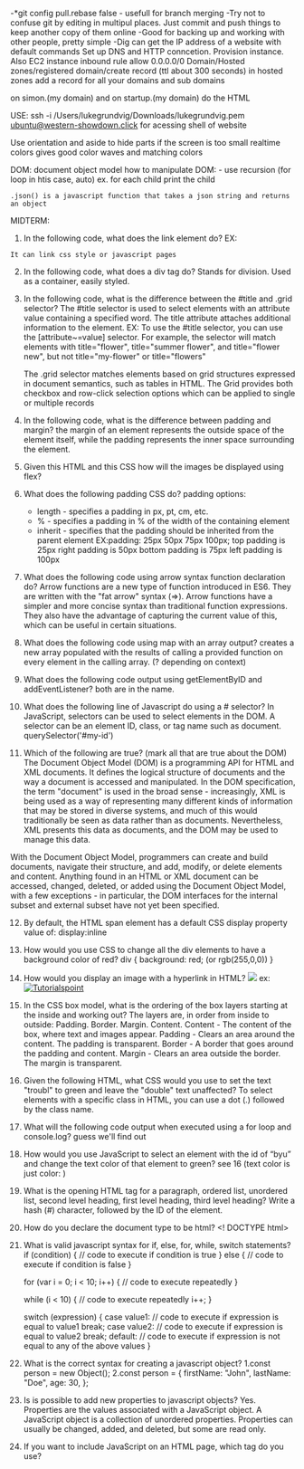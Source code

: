 -*git config pull.rebase false - usefull for branch merging
-Try not to confuse git by editing in multipul places. Just commit and push things to keep another copy of them online
-Good for backing up and working with other people, pretty simple
-Dig can get the IP address of a website with default commands
Set up DNS and HTTP conncetion. Provision instance. Also EC2 instance
inbound rule allow 0.0.0.0/0
Domain/Hosted zones/registered domain/create record (ttl about 300 seconds) 
in hosted zones add a record for all your domains and sub domains

on simon.(my domain) and on startup.(my domain) do the HTML

USE: ssh -i /Users/lukegrundvig/Downloads/lukegrundvig.pem ubuntu@western-showdown.click
for acessing shell of website

Use orientation and aside to hide parts if the screen is too small
realtime colors gives good color waves and matching colors

DOM: document object model
how to manipulate DOM:
    - use recursion (for loop in htis case, auto) ex. for each child print the child


    .json() is a javascript function that takes a json string and returns an object


MIDTERM:

1. In the following code, what does the link element do?
 EX:   <head>
  <link rel="stylesheet" href="styles.css">
    </head>

    It can link css style or javascript pages

2. In the following code,  what does a div tag do?
    Stands for division. Used as a container, easily styled.
3. In the following code, what is the difference between the #title and .grid selector?
    The #title selector is used to select elements with an attribute value containing a specified word. The title attribute attaches additional information to the <a> element.
    EX: 
    To use the #title selector, you can use the [attribute~=value] selector. For example, the selector will match elements with title="flower", title="summer flower", and title="flower new", but not title="my-flower" or title="flowers"

    The .grid selector matches elements based on grid structures expressed in document semantics, such as tables in HTML. The Grid provides both checkbox and row-click selection options which can be applied to single or multiple records

4. In the following code, what is the difference between padding and margin?
    the margin of an element represents the outside space of the element itself, while the padding represents the inner space surrounding the element. 

5. Given this HTML and this CSS how will the images be displayed using flex?


6. What does the following padding CSS do?
    padding options:
    + length - specifies a padding in px, pt, cm, etc.
    + % - specifies a padding in % of the width of the containing element
    + inherit - specifies that the padding should be inherited from the parent element
    EX:padding: 25px 50px 75px 100px;
        top padding is 25px
        right padding is 50px
        bottom padding is 75px
        left padding is 100px

7. What does the following code using arrow syntax function declaration do?
    Arrow functions are a new type of function introduced in ES6. They are written with the "fat arrow" syntax (=>).
    Arrow functions have a simpler and more concise syntax than traditional function expressions. They also have the advantage of capturing the current value of this, which can be useful in certain situations.

8. What does the following code using map with an array output?
    creates a new array populated with the results of calling a provided function on every element in the calling array. (? depending on context)

9. What does the following code output using getElementByID and addEventListener?
    both are in the name.

10. What does the following line of Javascript do using a # selector?
    In JavaScript, selectors can be used to select elements in the DOM. A selector can be an element ID, class, or tag name such as document. querySelector('#my-id') 

11. Which of the following are true? (mark all that are true about the DOM)
    The Document Object Model (DOM) is a programming API for HTML and XML documents.
     It defines the logical structure of documents and the way a document is accessed and manipulated. In the DOM specification, the term "document" is used in the broad sense - increasingly, XML is being used as a way of representing many different kinds of information that may be stored in diverse systems, and much of this would traditionally be seen as data rather than as documents. Nevertheless, XML presents this data as documents, and the DOM may be used to manage this data.

With the Document Object Model, programmers can create and build documents, navigate their structure, and add, modify, or delete elements and content. Anything found in an HTML or XML document can be accessed, changed, deleted, or added using the Document Object Model, with a few exceptions - in particular, the DOM interfaces for the internal subset and external subset have not yet been specified.

12. By default, the HTML span element has a default CSS display property value of: 
    display:inline

13. How would you use CSS to change all the div elements to have a background color of red?
    div {
      background: red; (or rgb(255,0,0))
    }

14. How would you display an image with a hyperlink in HTML?
    <a href="link address"><img src="image destination"></a>
    ex: <a href="https://www.tutorialspoint.com"><img src="https://www.tutorialspoint.com/assets/questions/media/426142-1668760765.png" alt="Tutorialspoint"></a>

15. In the CSS box model, what is the ordering of the box layers starting at the inside and working out?
    The layers are, in order from inside to outside: Padding. Border. Margin. Content.
    Content - The content of the box, where text and images appear.
    Padding - Clears an area around the content. The padding is transparent.
    Border - A border that goes around the padding and content.
    Margin - Clears an area outside the border. The margin is transparent.  

16. Given the following HTML, what CSS would you use to set the text "troubl" to green and leave the "double" text unaffected?
    To select elements with a specific class in HTML, you can use a dot (.) followed by the class name.

17. What will the following code output when executed using a for loop and console.log?
    guess we'll find out

18. How would you use JavaScript to select an element with the id of “byu” and change the text color of that element to green?
    see 16 (text color is just color: )

19. What is the opening HTML tag for a paragraph, ordered list, unordered list, second level heading, first level heading, third level heading?
    Write a hash (#) character, followed by the ID of the element.

20. How do you declare the document type to be html?
    <! DOCTYPE html>

21. What is valid javascript syntax for if, else, for, while, switch statements?
    if (condition) {
     // code to execute if condition is true
    } else {
      // code to execute if condition is false
    }

    for (var i = 0; i < 10; i++) {
    // code to execute repeatedly
    }

    while (i < 10) {
    // code to execute repeatedly
    i++;
    }

    switch (expression) {
    case value1:
    // code to execute if expression is equal to value1
    break;
    case value2:
    // code to execute if expression is equal to value2
    break;
    default:
    // code to execute if expression is not equal to any of the above values
    }

22. What is the correct syntax for creating a javascript object?
    1.const person = new Object();
    2.const person = { firstName: "John", lastName: "Doe", age: 30, };

23. Is is possible to add new properties to javascript objects?
    Yes. Properties are the values associated with a JavaScript object. A JavaScript object is a collection of unordered properties. Properties can usually be changed, added, and deleted, but some are read only.

24. If you want to include JavaScript on an HTML page, which tag do you use?
    <script>

25. Given the following HTML, what JavaScript could you use to set the text "animal" to "crow" and leave the "fish" text unaffected?
    To change the text of an HTML element in JavaScript, you can use the innerHTML, innerText, or textContent properties. 

    EX: element. textContent = "new_value";

26. Which of the following correctly describes JSON?
JSON stands for JavaScript Object Notation, JSON is a lightweight format for storing and transporting data. JSON is often used when data is sent from a server to a web page.

27. What does the console command chmod, pwd, cd, ls, vim, nano, mkdir, mv, rm, man, ssh, ps, wget, sudo  do?

    chmod - Changes the permissions of a file or directory. The owner of a file can change the permissions for user (u), group (g), or others (o) by adding (+) or subtracting (-) the read, write, and execute permissions.
    pwd - print working directory
    cd - choose directory
    ls - list
    vim - text editor, create a new file, edit file, or just read one
    nano - opens file to edit, or creates new file
    mkdir - make directory
    mv - move
    rm - remove
    man - manuel
    ssh - secure shell
    ps - writes the status of active processes
    wget - networking command-line tool that lets you download files and interact with REST APIs
    sudo - allows you to run programs with the security privileges of another user

28. Which of the following console command creates a remote shell session?
    ssh
    EX: " ssh [options] user@hostname "

29. Which of the following is true when the -la parameter is specified for the ls console command?
    long list format not ignoring entries(?) not sure
    EX: 
total 160
drwxr-x---+ 39 lukegrundvig  staff   1248 Oct 29 22:44 .
drwxr-xr-x   5 root          admin    160 Feb 22  2023 ..
-r--------   1 lukegrundvig  staff      7 Jan  4  2022 .CFUserTextEncoding
-rw-r--r--@  1 lukegrundvig  staff  12292 Oct 17 11:15 .DS_Store
drwxr-xr-x   5 lukegrundvig  staff    160 Sep  9  2022 .IdentityService
drwx------+  4 lukegrundvig  staff    128 Oct 28 20:25 .Trash


30. Which of the following is true for the domain name banana.fruit.bozo.click, which is the top level domain, which is a subdomain, which is a root domain?
    the root domain is what comes after the “www” and includes the Top-level domain extension, like .com or . org. For example, in the website address www.example.com
    so in this example bozo is the root www. is a subdomian and top level is .click


31. Is a web certificate is necessary to use HTTPS.
    To use HTTPS with your domain name, you need a SSL or TLS certificate installed on your website.

32. Can a DNS A record can point to an IP address or another A record.
    Yes, a DNS A record can point to an IP address.
    DNS is not capable of HTTP redirection, so probs not another A record

33. Port 443, 80, 22 is reserved for which protocol?
    Port 443 is used explicitly for HTTPS services and hence is the standard port for HTTPS (encrypted) traffic.
    Port 80 is the port number assigned to commonly used internet communication protocol, Hypertext Transfer Protocol (HTTP).
    Port 22 is a well-known port number used in computer networking. It is specifically associated with the Secure Shell (SSH) protocol

34. What will the following code using Promises output when executed?
    Guess we'll find out, hopefully.

    include a jsx file for every component you have
    current javascript code would become a component
    
    basically the html will only have the root component that will get changed by the javascript to display everything else



FINAL EXAM:

1. What ports are used for HTTP, HTTPS, SSH?
    Http: 80, HTTPS: 443, SSH: 22

2. What do HTTP status codes in the 300, 400, 500 range indicate?
    300: redirection
    400: client error  Each of these is the range of the number, not those numbers exactly
    500: server error

3. What does the HTTP header content-type allows you to do?
    Tells you what type of content you're dealing with/allows you to specify the type of content you're sending (HTML, plaintext)

4. What do the following attributes of a cookie do?
        Domain: maps to domain cookie is coming form 
        Path: path where the cookie is generated (the end part past)
        SameSite: only return the cookie to the domain it is generated with
        HTTPOnly: tells browser do not allow JavaScript to run on the browser, so it can read the cookie

5. Assuming the following Express middleware, what would be the console.log output for an HTTP GET request with a URL path of /foo/bar?
    will be presented with code that has consle logs for different functions. Need to determine what functions are called and in what order
    be careful with what the method is and path
    it will go to the use, then post

6. Given the following Express service code: What does the following JavaScript fetch return?
        In general fetch (a front end function) will return the results of communication with the server (whether status code or actual information)

        Express service code examples : app.use(express.json());  app.set('trust proxy', true);    apiRouter.post etc *** finish this one
        
7. Given the following MongoDB query

        { cost: { $gt: 10 }, name: /fran.*/}

        . - any character
        * - any number of characters
        grabs anything greater than 10 and name has fran with any wildcard character after, then returns an array of all the matching ones

    select all of the matching documents.


8. How should you store user passwords in a database?
    hash with salt

9. Assuming the following Node.js service code is executing with websockets, what will be logged to the console of the web browser?
    study what happens on connect, disconnect and message (on.connection, on.Message, on.close)
    Connect: The connection is established after the connect is successfully completed.
Disconnect: The disconnect route is executed after the connection is closed. The connection can be closed by the server or by the client. The server only receives a disconnect message if the client sends it.

10. What is the WebSocket protocol used for?
    calls from client to server, both can send a message

11. What is JSX and how are the curly braces rendered?
    javaScript and HTML combined (anything after the return is rendered to the screen, even if you put a seperate return outside the ())

12. Assuming a HTML document with a <div id="root"></div> element, what content will the following React component generate?

      function Welcome(props) {
        return <h1>Hello, {props.name}</h1>;
      }
      function App() {
        return (
          <div>
            <Welcome name="Sara" />
            <Welcome name="Cahal" />
            <Welcome name="Edite" />
          </div>
        );
      }
      const root = ReactDOM.createRoot(document.getElementById('root'));
      root.render(<App />);


    Hello, Sara
    Hello, Cahal
    Hello, Edite


13. Assuming a HTML document with a <div id="root"></div> element, what content will the following React component generate?

    function Numbers() { 
      const numbers = [1, 2, 3, 4, 5];
      const listItems = numbers.map((number) =>
        <li>{number}</li>
      );
      return(<ul>{listItems}</ul>)
    }
    const root = ReactDOM.createRoot(document.getElementById('root')); 
    root.render(<Numbers/>);

    -1
    -2
    -3      (bullet points instead of dashes, as it's unordered it's bulletpoints as opposed to an ol (ordered list) which would return by #)
    -4      (IE 1. 1   2. 2   3. 3 etc)
    -5


14. What does the following React component do?

function Example() {
  // Declare a new state variable, which we'll call "count"  
  const [count, setCount] = useState(0);
  return (
    <div>
      <p>You clicked {count} times</p>
      <button onClick={() => setCount(count + 1)}>
        Click me
      </button>
    </div>
  );
}

returns count, and each time you click the button it will increase by nuber of times the button is clicked (so it returns the counter and the button)

15. What are React Hooks used for?
    you are modifying the state of a component.

    basically they handle the state and handle the life cycle events (onCreate, onDestroy, reRender)

     allow you to use state and other React features without writing a class. They were introduced in React 16.8 and have since become a popular way to write React components.
Here are some of the most common uses for React Hooks:
Managing state:
The useState hook allows you to manage state in functional components. This is useful for components that need to keep track of data, such as a counter or a form.
Handling side effects:
The useEffect hook allows you to perform side effects in functional components. This includes things like fetching data from an API, setting up a subscription, or updating the DOM.
Using context:
The useContext hook allows you to access context values in functional components. This is useful for components that need to share data with other components in the tree.
Implementing custom functionality:
You can also use hooks to implement custom functionality in your React components. For example, you could create a custom hook to handle form validation or to track the scroll position of a component.
Overall, React Hooks are a powerful tool that can help you write more concise and reusable React components.

16. What is the useEffect hook used for?
   allows you to perform side effects in your components. Some examples of side effects are: fetching data, directly updating the DOM, and timers.
   Fetching data
Directly updating the DOM
Timers
Subscribing to events
Manipulating the DOM

17. What does this code do?

export default function App() {
  return (
    <BrowserRouter>
      <Routes>
        <Route path="/" element={<Layout />}>
          <Route index element={<Home />} />
          <Route path="blogs" element={<Blogs />} />
          <Route path="contact" element={<Contact />} />
          <Route path="*" element={<NoPage />} />
        </Route>
      </Routes>
    </BrowserRouter>
  );
}

displays things based on what path is envoked
ex. / renders layout and home (home is only rendered if it's just the slash)
    /user renders NoPage (it isn't specified)
    /contact renders contact
    etc

18. What role does npm play in web development?
    it manages your node packages and allows you to download external packages

19. What does package.json do in a npm project?
    holds your third party packages (lists them), tells you what packages/scripts you can use, name version description and what file to run project

20. What does the fetch function do?
make asynchronous requests to the server and load the information that is returned by the server onto the web pages.
request data from a server. The request can be for any type of API that returns data in JSON or XML
The fetch function makes a GET request. It can also be used to make asynchronous requests to the server and load the information returned by the server onto web pages.

21. What does node.js do?
    runs the server

    Node.js
 is an open-source, cross-platform
 JavaScript runtime environment
 that executes JavaScript code outside of a browser. It is built on Chrome's V8 JavaScript engine
 and uses an event
-driven, non-blocking I/O model that makes it lightweight and efficient. Node.js is commonly used for developing web servers
 and networking applications, but it can also be used for a variety of other tasks, such as data streaming, command-line tools, and mobile app development.

22. What does Vite do?
    allows you to bundle code (which includes react components) together for production so it can be deployed to a server
    transposes jsx code into javascript so it can be run on a server
    Vite allows for Hot Module Replacement (HMR) of JavaScript, CSS, and Twig during development and optimized production builds. It also offers modern features like SSR and Serverless Functions out of the box.
